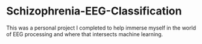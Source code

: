 # Schizophrenia-EEG-Classification
This was a personal project I completed to help immerse myself in the world of EEG processing and where that intersects machine learning. 

